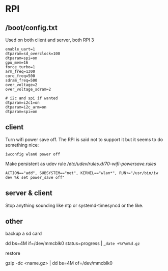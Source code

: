 #  RPI

##  /boot/config.txt

Used on both client and server, both RPI 3

    enable_uart=1
    dtparam=sd_overclock=100
    dtparam=spi=on
    gpu_mem=16
    force_turbo=1
    arm_freq=1300
    core_freq=500
    sdram_freq=500
    over_voltage=2
    over_voltage_sdram=2
    
    # i2c and spi if wanted
    dtparam=i2c1=on
    dtparam=i2c_arm=on
    dtparam=spi=on


## client

Turn wifi power save off. The RPI is said not to support it but it seems to do something nice:

	iwconfig wlan0 power off

Make persistent as udev rule _/etc/udev/rules.d/70-wifi-powersave.rules_

    ACTION=="add", SUBSYSTEM=="net", KERNEL=="wlan*", RUN+="/usr/bin/iw dev %k set power_save off"

## server & client

Stop anything sounding like ntp or systemd-timesyncd or the like.


## other

backup a sd card

dd bs=4M if=/dev/mmcblk0 status=progress | <name>_`date +%Y%m%d.gz`

restore

gzip -dc <name.gz> | dd bs=4M of=/dev/mmcblk0
